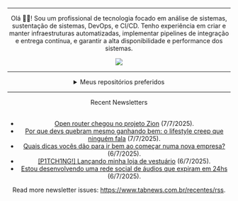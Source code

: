<div align="center">
<hr>
<p>Olá 👋🏾! Sou um profissional de tecnologia focado em análise de sistemas, sustentação de sistemas, DevOps, e CI/CD. Tenho experiência em criar e manter infraestruturas automatizadas, implementar pipelines de integração e entrega contínua, e garantir a alta disponibilidade e performance dos sistemas.</p>
  <img src="https://media.giphy.com/media/yAGIvCiwPJn5C/giphy.gif">
<hr>
  <details>
  <summary>Meus repositórios preferidos</summary>
  <br />
  Alguns dos meus melhores repositórios:
  <br />
<br />
  <ul><li><a href=https://github.com/commitgeist/aluratube target="_blank" rel="noopener noreferrer">commitgeist/aluratube</a> (<b>0</b> ✨ and <b>0</b> 🍴): Aluratube - Desenvolvido durante a imersão React da Alura no final de 2022</li><li><a href=https://github.com/commitgeist/nlw-ia target="_blank" rel="noopener noreferrer">commitgeist/nlw-ia</a> (<b>0</b> ✨ and <b>0</b> 🍴): Projeto desenvolvido durante a NLW IA - Usando a API da OPENAI</li><li><a href=https://github.com/commitgeist/nlw-journey-ia target="_blank" rel="noopener noreferrer">commitgeist/nlw-journey-ia</a> (<b>0</b> ✨ and <b>0</b> 🍴): NLW IA - Agent de viagens usando python + langchain + GPT</li>
<li>More coming soon :).</li>
</ul>
  </details>
  <hr/>
    <summary>Recent Newsletters</summary>
  <br />
  <ul>
    <li><a href=https://www.tabnews.com.br/ktfth/open-router-chegou-no-projeto-zion target="_blank" rel="noopener noreferrer">Open router chegou no projeto Zion</a> (7/7/2025).</li><li><a href=https://www.tabnews.com.br/kaiqueramos/por-que-devs-quebram-mesmo-ganhando-bem-o-lifestyle-creep-que-ninguem-fala target="_blank" rel="noopener noreferrer">Por que devs quebram mesmo ganhando bem: o lifestyle creep que ninguém fala</a> (7/7/2025).</li><li><a href=https://www.tabnews.com.br/pequenasirleia/quais-dicas-voces-dao-para-ir-bem-ao-comecar-numa-nova-empresa target="_blank" rel="noopener noreferrer">Quais dicas vocês dão para ir bem ao começar numa nova empresa?</a> (6/7/2025).</li><li><a href=https://www.tabnews.com.br/ktfth/p1tch1ng-lancando-minha-loja-de-vestuario target="_blank" rel="noopener noreferrer">[P1TCH1NG!] Lançando minha loja de vestuário</a> (6/7/2025).</li><li><a href=https://www.tabnews.com.br/bugzoid/estou-desenvolvendo-uma-rede-social-de-audios-que-expiram-em-24hs target="_blank" rel="noopener noreferrer">Estou desenvolvendo uma rede social de áudios que expiram em 24hs</a> (6/7/2025).</li>
  </ul>
<p>Read more newsletter issues: <a href="https://www.tabnews.com.br/recentes/rss">https://www.tabnews.com.br/recentes/rss</a>.</p>
  </details>

